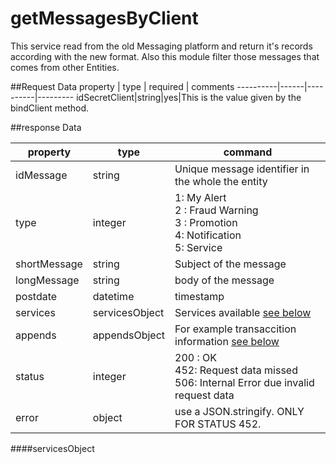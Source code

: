 getMessagesByClient
=======================
This service read from the old Messaging platform and return it's records according with the new format. Also this module 
filter those messages that comes from other Entities. 

##Request Data
property  | type | required | comments
----------|------|----------|---------
idSecretClient|string|yes|This is the value given by the bindClient method.

##response Data

property | type | command
----------|------|---------
idMessage|string|Unique message identifier in the whole the entity 
type|integer| 1: My Alert<br> 2 : Fraud Warning<br> 3 : Promotion <br> 4: Notification <br> 5: Service  
shortMessage|string|Subject of the message
longMessage|string|body of the message
postdate|datetime|timestamp
services|servicesObject|Services available [see below]()
appends|appendsObject|For example transaccition information [see below]()	
status|integer| 200 : OK<br> 452: Request data missed <br> 506: Internal Error due invalid request data
error|object| use a JSON.stringify. ONLY FOR STATUS 452.

####servicesObject
	
	
